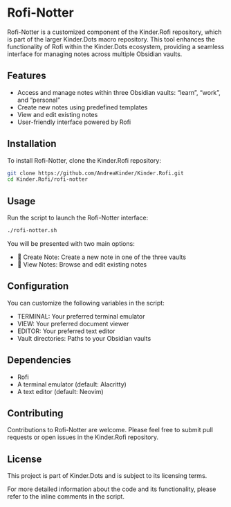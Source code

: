 # Rofi-Notter

Rofi-Notter is a customized component of the Kinder.Rofi repository, which is part of the larger Kinder.Dots macro repository. This tool enhances the functionality of Rofi within the Kinder.Dots ecosystem, providing a seamless interface for managing notes across multiple Obsidian vaults.

## Features

- Access and manage notes within three Obsidian vaults: “learn”, “work”, and “personal”
- Create new notes using predefined templates
- View and edit existing notes
- User-friendly interface powered by Rofi

## Installation

To install Rofi-Notter, clone the Kinder.Rofi repository:

```bash
git clone https://github.com/AndreaKinder/Kinder.Rofi.git
cd Kinder.Rofi/rofi-notter
```

## Usage

Run the script to launch the Rofi-Notter interface:

```bash
./rofi-notter.sh
```

You will be presented with two main options:

- 📑 Create Note: Create a new note in one of the three vaults
- 🔖 View Notes: Browse and edit existing notes

## Configuration

You can customize the following variables in the script:

- TERMINAL: Your preferred terminal emulator
- VIEW: Your preferred document viewer
- EDITOR: Your preferred text editor
- Vault directories: Paths to your Obsidian vaults

## Dependencies

- Rofi
- A terminal emulator (default: Alacritty)
- A text editor (default: Neovim)

## Contributing

Contributions to Rofi-Notter are welcome. Please feel free to submit pull requests or open issues in the Kinder.Rofi repository.

## License

This project is part of Kinder.Dots and is subject to its licensing terms.

For more detailed information about the code and its functionality, please refer to the inline comments in the script.